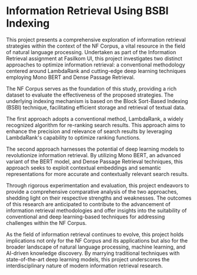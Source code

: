 # Information Retrieval Using BSBI Indexing

This project presents a comprehensive exploration of information retrieval strategies within the context of the NF Corpus, a vital resource in the field of natural language processing. Undertaken as part of the Information Retrieval assignment at Fasilkom UI, this project investigates two distinct approaches to optimize information retrieval: a conventional methodology centered around LambdaRank and cutting-edge deep learning techniques employing Mono BERT and Dense Passage Retrieval.

The NF Corpus serves as the foundation of this study, providing a rich dataset to evaluate the effectiveness of the proposed strategies. The underlying indexing mechanism is based on the Block Sort-Based Indexing (BSBI) technique, facilitating efficient storage and retrieval of textual data.

The first approach adopts a conventional method, LambdaRank, a widely recognized algorithm for re-ranking search results. This approach aims to enhance the precision and relevance of search results by leveraging LambdaRank's capability to optimize ranking functions.

The second approach harnesses the potential of deep learning models to revolutionize information retrieval. By utilizing Mono BERT, an advanced variant of the BERT model, and Dense Passage Retrieval techniques, this approach seeks to exploit contextual embeddings and semantic representations for more accurate and contextually relevant search results.

Through rigorous experimentation and evaluation, this project endeavors to provide a comprehensive comparative analysis of the two approaches, shedding light on their respective strengths and weaknesses. The outcomes of this research are anticipated to contribute to the advancement of information retrieval methodologies and offer insights into the suitability of conventional and deep learning-based techniques for addressing challenges within the NF Corpus.

As the field of information retrieval continues to evolve, this project holds implications not only for the NF Corpus and its applications but also for the broader landscape of natural language processing, machine learning, and AI-driven knowledge discovery. By marrying traditional techniques with state-of-the-art deep learning models, this project underscores the interdisciplinary nature of modern information retrieval research.

